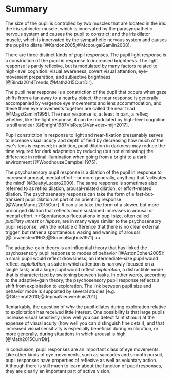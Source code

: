 # Summary

The size of the pupil is controlled by two muscles that are located in the iris: the iris sphincter muscle, which is innervated by the parasympathetic nervous system and causes the pupil to constrict; and the iris dilator muscle, which is innervated by the sympathetic nervous system and causes the pupil to dilate [@Kardon2005;@McdougalGamlin2008].

There are three distinct kinds of pupil responses. The pupil light response is a constriction of the pupil in response to increased brightness. The light response is partly reflexive, but is modulated by many factors related to high-level cognition: visual awareness, covert visual attention, eye-movement preparation, and subjective brightness [@Binda2014Trends;@Math2015CurrDir].

The pupil near response is a constriction of the pupil that occurs when gaze shifts from a far-away to a nearby object; the near response is generally accompanied by vergence eye movements and lens accommodation, and these three eye movements together are called the near triad [@MaysGamlin1995]. The near response is, at least in part, a reflex; whether, like the light response, it can be modulated by high-level cognition is still unclear [@Enright1987VisRes;@Van+der+mijn2017].

Pupil constriction in response to light and near-fixation presumably serves to increase visual acuity and depth of field by decreasing how much of the eye's lens is exposed; in addition, pupil dilation in darkness may reduce the time required for dark adaptation by reducing (but not eliminating) the difference in retinal illumination when going from a bright to a dark environment [@WoodhouseCampbell1975].

The psychosensory pupil response is a dilation of the pupil in response to increased arousal, mental effort—or more generally, anything that 'activates the mind' [@BeattyLucero2000]. The same response is sometimes also referred to as reflex dilation, arousal-related dilation, or effort-related dilation. The psychosensory response can take the form of a fast-but-transient pupil dilation as part of an orienting response [@WangMunoz2015Curr]. It can also take the form of a slower, but more prolonged dilation that reflects more sustained increases in arousal or mental effort. ++Spontaneous fluctuations in pupil size, often called *pupillary unrest* or *hippus*, are in many ways similar to the psychosensory pupil response, with the notable difference that there is no clear external trigger, but rather a spontaneous waxing and waning of arousal [@Lowenstein1963;@BoumaBaghuis1971].++

The adaptive-gain theory is an influential theory that has linked the psychosensory pupil response to modes of behavior [@AstonCohen2005]: a small pupil would reflect drowsiness; an intermediate-size pupil would reflect *exploitation*, a state in which attention is narrowly focused on a single task; and a large pupil would reflect *exploration*, a distractible mode that is characterized by switching between tasks. In other words, according to the adaptive-gain theory, the psychosensory pupil response reflects a shift from exploitation to exploration. The link between pupil size and behavior mode is supported by several studies [e.g. @Gilzenrat2010;@JepmaNieuwenhuis2011].

Remarkably, the question of *why* the pupil dilates during exploration relative to exploitation has received little interest. One possibility is that large pupils increase visual sensitivity (how well you can detect faint stimuli) at the expense of visual acuity (how well you can distinguish fine detail), and that increased visual sensitivity is especially beneficial during exploration, or more generally, during situations in which arousal is high [@Math2015CurrDir].

In conclusion, pupil responses are an important class of eye movements. Like other kinds of eye movements, such as saccades and smooth pursuit, pupil responses have properties of reflexive as well as voluntary action. Although there is still much to learn about the function of pupil responses, they are clearly an important part of active vision.
